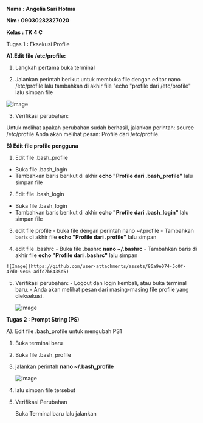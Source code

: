 **Nama  : Angelia Sari Hotma**

**Nim   : 09030282327020**

**Kelas : TK 4 C**

Tugas 1 : Eksekusi Profile

**A).Edit file /etc/profile:**

1. Langkah pertama buka terminal
   
2. Jalankan perintah berikut untuk membuka file dengan editor nano /etc/profile lalu tambahkan di akhir file "echo "profile dari /etc/profile" lalu simpan file
  
  ![Image](https://github.com/user-attachments/assets/41fead34-e911-49fd-8597-1bff1a729ec6)
  
3. Verifikasi perubahan:
   
  Untuk melihat apakah perubahan sudah berhasil, jalankan perintah:
  source /etc/profile
  Anda akan melihat pesan: Profile dari /etc/profile.

**B) Edit file profile pengguna**

  1. Edit file .bash_profile
  - Buka file .bash_login
  - Tambahkan baris berikut di akhir **echo "Profile dari .bash_profile"** lalu simpan file

  2. Edit file .bash_login
  - Buka file .bash_login
  - Tambahkan baris berikut di akhir **echo "Profile dari .bash_login"** lalu simpan file


  3. edit file profile
    - buka file dengan perintah nano ~/.profile
    - Tambahkan baris di akhir file **echo "Profile dari .profile"** lalu simpan

  4. edit  file .bashrc
    - Buka file .bashrc **nano ~/.bashrc**
    - Tambahkan baris di akhir file **echo "Profile dari .bashrc"** lalu simpan

    ![Image](https://github.com/user-attachments/assets/86a9e074-5c0f-47d0-9e46-adfc7b6435d5)

  5. Verifikasi perubahan:
    - Logout dan login kembali, atau buka terminal baru.
    - Anda akan melihat pesan dari masing-masing file profile yang dieksekusi.

     ![Image](https://github.com/user-attachments/assets/f2651024-0e4b-4990-95ff-af70d4794ce1)

**Tugas 2 : Prompt String (PS)**

A). Edit file .bash_profile untuk mengubah PS1

1. Buka terminal baru
2. Buka file .bash_profile
3. jalankan perintah **nano ~/.bash_profile**
   
   ![Image](https://github.com/user-attachments/assets/0ca30c5a-cfda-4797-a4a2-51ec1c365203)
   
4. lalu simpan file tersebut
5. Verifikasi Perubahan

   Buka Terminal baru lalu jalankan

   
     

    
    
      

  

  
